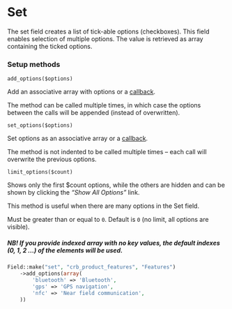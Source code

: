 # Set

The set field creates a list of tick-able options (checkboxes). This field enables selection of multiple options. The value is retrieved as array containing the ticked options.

### Setup methods

`add_options($options)`

Add an associative array with options or a [callback](http://php.net/manual/en/language.types.callable.php).

The method can be called multiple times, in which case the options between the calls will be appended (instead of overwritten).

`set_options($options)`

Set options as an associative array or a [callback](http://php.net/manual/en/language.types.callable.php).

The method is not indented to be called multiple times – each call will overwrite the previous options.

`limit_options($count)`

Shows only the first $count options, while the others are hidden and can be shown by clicking the *“Show All Options”* link.

This method is useful when there are many options in the Set field.

Must be greater than or equal to `0`. Default is `0` (no limit, all options are visible).

##### NB! If you provide indexed array with no key values, the default indexes (0, 1, 2 …) of the elements will be used.

```php
Field::make("set", "crb_product_features", "Features")
	->add_options(array(
		'bluetooth' => 'Bluetooth',
		'gps' => 'GPS navigation',
		'nfc' => 'Near field communication',
	))
```